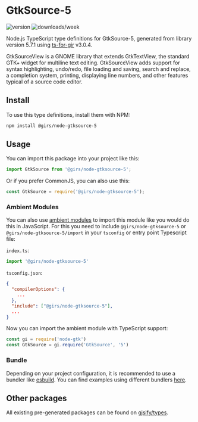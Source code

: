 
# GtkSource-5

![version](https://img.shields.io/npm/v/@girs/node-gtksource-5)
![downloads/week](https://img.shields.io/npm/dw/@girs/node-gtksource-5)


Node.js TypeScript type definitions for GtkSource-5, generated from library version 5.7.1 using [ts-for-gir](https://github.com/gjsify/ts-for-gir) v3.0.4.

GtkSourceView is a GNOME library that extends GtkTextView, the standard GTK+ widget for multiline text editing. GtkSourceView adds support for syntax highlighting, undo/redo, file loading and saving, search and replace, a completion system, printing, displaying line numbers, and other features typical of a source code editor.

## Install

To use this type definitions, install them with NPM:
```bash
npm install @girs/node-gtksource-5
```

## Usage

You can import this package into your project like this:
```ts
import GtkSource from '@girs/node-gtksource-5';
```

Or if you prefer CommonJS, you can also use this:
```ts
const GtkSource = require('@girs/node-gtksource-5');
```

### Ambient Modules

You can also use [ambient modules](https://github.com/gjsify/ts-for-gir/tree/main/packages/cli#ambient-modules) to import this module like you would do this in JavaScript.
For this you need to include `@girs/node-gtksource-5` or `@girs/node-gtksource-5/import` in your `tsconfig` or entry point Typescript file:

`index.ts`:
```ts
import '@girs/node-gtksource-5'
```

`tsconfig.json`:
```json
{
  "compilerOptions": {
    ...
  },
  "include": ["@girs/node-gtksource-5"],
  ...
}
```

Now you can import the ambient module with TypeScript support: 

```ts
const gi = require('node-gtk')
const GtkSource = gi.require('GtkSource', '5')
```


### Bundle

Depending on your project configuration, it is recommended to use a bundler like [esbuild](https://esbuild.github.io/). You can find examples using different bundlers [here](https://github.com/gjsify/ts-for-gir/tree/main/examples).

## Other packages

All existing pre-generated packages can be found on [gjsify/types](https://github.com/gjsify/types).

